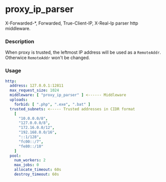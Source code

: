 # proxy_ip_parser
X-Forwarded-*, Forwarded, True-Client-IP, X-Real-Ip parser http middleware.

### Description
When proxy is trusted, the leftmost IP address will be used as a `RemoteAddr`. Otherwice `RemoteAddr` won't be changed.

### Usage
```yaml
http:
  address: 127.0.0.1:12811
  max_request_size: 1024
  middleware: [ "proxy_ip_parser" ] <------ Middleware
  uploads:
    forbid: [ ".php", ".exe", ".bat" ]
  trusted_subnets: <----- Trusted addresses in CIDR format
    [
      "10.0.0.0/8",
      "127.0.0.0/8",
      "172.16.0.0/12",
      "192.168.0.0/16",
      "::1/128",
      "fc00::/7",
      "fe80::/10"
    ]
  pool:
    num_workers: 2
    max_jobs: 0
    allocate_timeout: 60s
    destroy_timeout: 60s
```
